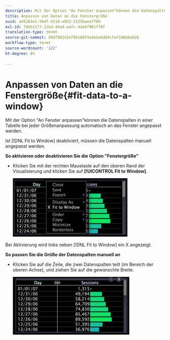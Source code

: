```yaml
---
description: Mit der Option "An Fenster anpassen"können die Datenspalten in einer Tabelle bei jeder Größenanpassung automatisch an das Fenster angepasst werden.
title: Anpassen von Daten an die Fenstergröße
uuid: a45283e1-56df-4110-a052-2135baeaf709
exl-id: 79eb1177-11bd-44ad-aafc-4de6f961f78f
translation-type: tm+mt
source-git-commit: d9df90242ef96188f4e4b5e6d04cfef196b0a628
workflow-type: tm+mt
source-wordcount: '122'
ht-degree: 8%

---
```


# Anpassen von Daten an die Fenstergröße{#fit-data-to-a-window}

Mit der Option &quot;An Fenster anpassen&quot;können die Datenspalten in einer Tabelle bei jeder Größenanpassung automatisch an das Fenster angepasst werden.

Ist [!DNL Fit to Window] deaktiviert, müssen die Datenspalten manuell angepasst werden.

**So aktivieren oder deaktivieren Sie die Option &quot;Fenstergröße&quot;**

* Klicken Sie mit der rechten Maustaste auf den oberen Rand der Visualisierung und klicken Sie auf **[!UICONTROL Fit to Window]**.

   ![](assets/mnu_Table_Fit.png)

Bei Aktivierung wird links neben [!DNL Fit to Window] ein X angezeigt.

**So passen Sie die Größe der Datenspalten manuell an**

* Klicken Sie auf die Zeile, die zwei Datenspalten teilt (im Bereich der oberen Achse), und ziehen Sie auf die gewünschte Breite.

   ![](assets/mnu_Table_Resize.png)
